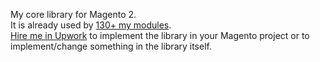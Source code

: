 My core library for Magento 2.  
It is already used by [130+ my modules](https://github.com/topics/mage2pro).  
[Hire me in Upwork](https://upwork.com/fl/mage2pro) to implement the library in your Magento project or to implement/change something in the library itself. 